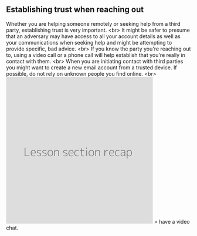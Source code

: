 
## Establishing trust when reaching out

Whether you are helping someone remotely or seeking help from a third party, establishing trust is very important.
&lt;br&gt;
It might be safer to presume that an adversary may have access to all your account details as well as your communications when seeking help and might be attempting to provide specific, bad advice.
&lt;br&gt;
If you know the party you&#39;re reaching out to, using a video call or a phone call will help establish that you&#39;re really in contact with them.
&lt;br&gt;
When you are initiating contact with third parties you might want to create a new email account from a trusted device. If possible, do not rely on unknown people you find online.
&lt;br&gt;
![](recap.png)
&gt; have a video chat.
